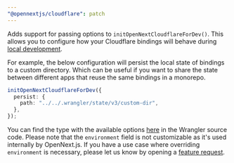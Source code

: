```yaml
---
"@opennextjs/cloudflare": patch
---
```


Adds support for passing options to `initOpenNextCloudflareForDev()`. This allows you to configure how your Cloudflare bindings will behave during [local development](https://opennext.js.org/cloudflare/get-started#11-develop-locally).

For example, the below configuration will persist the local state of bindings to a custom directory. Which can be useful if you want to share the state between different apps that reuse the same bindings in a monorepo.

```ts
initOpenNextCloudflareForDev({
  persist: {
    path: "../../.wrangler/state/v3/custom-dir",
  },
});
```

You can find the type with the available options [here](https://github.com/cloudflare/workers-sdk/blob/main/packages/wrangler/src/api/integrations/platform/index.ts#L32) in the Wrangler source code. Please note that the `environment` field is not customizable as it's used internally by OpenNext.js. If you have a use case where overriding `environment` is necessary, please let us know by opening a [feature request](https://github.com/cloudflare/workers-sdk/issues).
